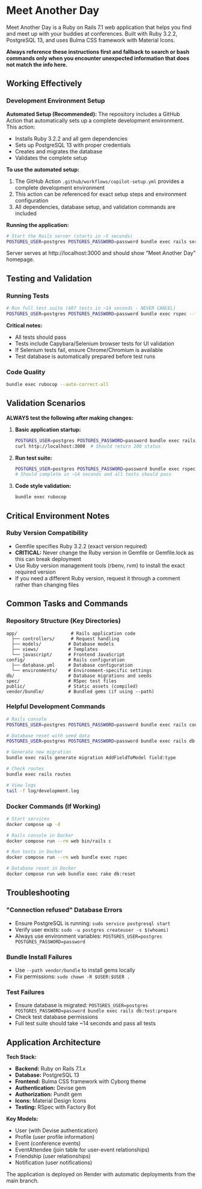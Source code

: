 # Meet Another Day

Meet Another Day is a Ruby on Rails 7.1 web application that helps you find and meet up with your buddies at conferences. Built with Ruby 3.2.2, PostgreSQL 13, and uses Bulma CSS framework with Material Icons.

**Always reference these instructions first and fallback to search or bash commands only when you encounter unexpected information that does not match the info here.**

## Working Effectively

### Development Environment Setup

**Automated Setup (Recommended):**
The repository includes a GitHub Action that automatically sets up a complete development environment. This action:
- Installs Ruby 3.2.2 and all gem dependencies
- Sets up PostgreSQL 13 with proper credentials
- Creates and migrates the database
- Validates the complete setup

**To use the automated setup:**
1. The GitHub Action `.github/workflows/copilot-setup.yml` provides a complete development environment
2. This action can be referenced for exact setup steps and environment configuration
3. All dependencies, database setup, and validation commands are included

**Running the application:**
```bash
# Start the Rails server (starts in ~5 seconds)
POSTGRES_USER=postgres POSTGRES_PASSWORD=password bundle exec rails server -b 0.0.0.0 -p 3000
```
Server serves at http://localhost:3000 and should show "Meet Another Day" homepage.

## Testing and Validation

### Running Tests
```bash
# Run full test suite (407 tests in ~14 seconds - NEVER CANCEL)
POSTGRES_USER=postgres POSTGRES_PASSWORD=password bundle exec rspec --format progress
```
**Critical notes:**
- All tests should pass
- Tests include Capybara/Selenium browser tests for UI validation
- If Selenium tests fail, ensure Chrome/Chromium is available
- Test database is automatically prepared before test runs

### Code Quality
```bash
bundle exec rubocop --auto-correct-all
```

## Validation Scenarios

**ALWAYS test the following after making changes:**

1. **Basic application startup:**
   ```bash
   POSTGRES_USER=postgres POSTGRES_PASSWORD=password bundle exec rails server
   curl http://localhost:3000  # Should return 200 status
   ```

2. **Run test suite:**
   ```bash
   POSTGRES_USER=postgres POSTGRES_PASSWORD=password bundle exec rspec
   # Should complete in ~14 seconds and all tests should pass
   ```

4. **Code style validation:**
   ```bash
   bundle exec rubocop
   ```

## Critical Environment Notes

### Ruby Version Compatibility
- Gemfile specifies Ruby 3.2.2 (exact version required)
- **CRITICAL:** Never change the Ruby version in Gemfile or Gemfile.lock as this can break deployment
- Use Ruby version management tools (rbenv, rvm) to install the exact required version
- If you need a different Ruby version, request it through a comment rather than changing files

## Common Tasks and Commands

### Repository Structure (Key Directories)
```
app/                    # Rails application code
  ├── controllers/      # Request handling
  ├── models/          # Database models  
  ├── views/           # Templates
  └── javascript/      # Frontend JavaScript
config/                # Rails configuration
  ├── database.yml     # Database configuration
  └── environments/    # Environment-specific settings
db/                    # Database migrations and seeds
spec/                  # RSpec test files
public/                # Static assets (compiled)
vendor/bundle/         # Bundled gems (if using --path)
```

### Helpful Development Commands
```bash
# Rails console
POSTGRES_USER=postgres POSTGRES_PASSWORD=password bundle exec rails console

# Database reset with seed data
POSTGRES_USER=postgres POSTGRES_PASSWORD=password bundle exec rails db:reset

# Generate new migration
bundle exec rails generate migration AddFieldToModel field:type

# Check routes
bundle exec rails routes

# View logs
tail -f log/development.log
```

### Docker Commands (If Working)
```bash
# Start services
docker compose up -d

# Rails console in Docker
docker compose run --rm web bin/rails c

# Run tests in Docker  
docker compose run --rm web bundle exec rspec

# Database reset in Docker
docker compose run web bundle exec rake db:reset
```

## Troubleshooting

### "Connection refused" Database Errors
- Ensure PostgreSQL is running: `sudo service postgresql start`
- Verify user exists: `sudo -u postgres createuser -s $(whoami)`
- Always use environment variables: `POSTGRES_USER=postgres POSTGRES_PASSWORD=password`

### Bundle Install Failures
- Use `--path vendor/bundle` to install gems locally
- Fix permissions: `sudo chown -R $USER:$USER .`

### Test Failures
- Ensure database is migrated: `POSTGRES_USER=postgres POSTGRES_PASSWORD=password bundle exec rails db:test:prepare`
- Check test database permissions
- Full test suite should take ~14 seconds and pass all tests

## Application Architecture

**Tech Stack:**
- **Backend:** Ruby on Rails 7.1.x
- **Database:** PostgreSQL 13
- **Frontend:** Bulma CSS framework with Cyborg theme
- **Authentication:** Devise gem
- **Authorization:** Pundit gem
- **Icons:** Material Design Icons
- **Testing:** RSpec with Factory Bot

**Key Models:**
- User (with Devise authentication)
- Profile (user profile information)
- Event (conference events)
- EventAttendee (join table for user-event relationships)
- Friendship (user relationships)
- Notification (user notifications)

The application is deployed on Render with automatic deployments from the main branch.